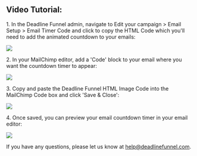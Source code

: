 ## Video Tutorial:

1\. In the Deadline Funnel admin, navigate to Edit your campaign > Email Setup > Email Timer Code and click to copy the HTML Code which you'll need to add the animated countdown to your emails: 

![](https://s3.amazonaws.com/helpscout.net/docs/assets/53974d6ce4b0c76107b109d1/images/5a7e2a1d2c7d3a4a41990005/file-5jnBIBcvLd.png)

2\. In your MailChimp editor, add a 'Code' block to your email where you want the countdown timer to appear: 

![](https://s3.amazonaws.com/helpscout.net/docs/assets/53974d6ce4b0c76107b109d1/images/57be172fc6979156e4f1cc9c/file-nbM0GZrxQA.png)

3\. Copy and paste the Deadline Funnel HTML Image Code into the MailChimp Code box and click 'Save & Close': 

![](https://s3.amazonaws.com/helpscout.net/docs/assets/53974d6ce4b0c76107b109d1/images/57be18f1c6979156e4f1ccad/file-DEwwmwfXai.png)

4\. Once saved, you can preview your email countdown timer in your email editor: 

![](https://s3.amazonaws.com/helpscout.net/docs/assets/53974d6ce4b0c76107b109d1/images/58ae1707dd8c8e56bfa7ee27/file-5jZC7Z3Gjj.png)

If you have any questions, please let us know at
[help@deadlinefunnel.com](mailto:mailto:help@deadlinefunnel.com).

